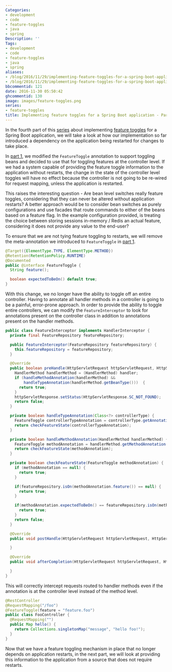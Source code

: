 ```yaml
---
Categories:
- development
- code
- feature-toggles
- java
- spring
Description: ''
Tags:
- development
- code
- feature-toggles
- java
- spring
aliases:
- /blog/2016/11/29/implementing-feature-toggles-for-a-spring-boot-application---part-4/
- /blog/2016/11/29/implementing-feature-toggles-for-a-spring-boot-application-part-4/
bbcommentid: 121
date: 2016-11-30 05:50:42
ghcommentid: 130
image: images/feature-toggles.png
series:
- feature-toggles
title: Implementing feature toggles for a Spring Boot application - Part 4
---
```


In the fourth part of this [series](/series/feature-toggles/) about implementing [feature toggles](/blog/2016/11/21/implementing-feature-toggles-for-a-spring-boot-application-part-1/) for a Spring Boot application, we will take a look at how our implementation so far introduced a dependency on the application being restarted for changes to take place.

<!--more-->

In [part 1](/blog/2016/11/21/implementing-feature-toggles-for-a-spring-boot-application-part-1/), we modified the `FeatureToggle` annotation to support toggling beans and decided to use that for toggling features at the controller level. If we had a system capable of providing the feature toggle information to the application without restarts, the change in the state of the controller level toggles will have no effect because the controller is not going to be re-wired for request mapping, unless the application is restarted.

This raises the interesting question - Are bean level switches really feature toggles, considering that they can never be altered without application restarts? A better approach would be to consider bean switches as purely configurations and use facades that route commands to either of the beans based on a feature flag. In the example configuration provided, is treating the choice between storing sessions in-memory / Redis an actual feature, considering it does not provide any value to the end-user?

To ensure that we are not tying feature toggling to restarts, we will remove the meta-annotation we introduced to `FeatureToggle` in [part 1](/blog/2016/11/21/implementing-feature-toggles-for-a-spring-boot-application-part-1/).

```java
@Target({ElementType.TYPE, ElementType.METHOD})
@Retention(RetentionPolicy.RUNTIME)
@Documented
public @interface FeatureToggle {
  String feature();

  boolean expectedToBeOn() default true;
}
```
With this change, we no longer have the ability to toggle off an entire controller. Having to annotate all handler methods in a controller is going to be a painful, error-prone approach. In order to provide the ability to toggle entire controllers, we can modify the `FeatureInterceptor` to look for annotations present on the controller class in addition to annotations present on the handler methods.
```java
public class FeatureInterceptor implements HandlerInterceptor {
  private final FeatureRepository featureRepository;

  public FeatureInterceptor(FeatureRepository featureRepository) {
    this.featureRepository = featureRepository;
  }

  @Override
  public boolean preHandle(HttpServletRequest httpServletRequest, HttpServletResponse httpServletResponse, Object handler) throws Exception {
    HandlerMethod handlerMethod = (HandlerMethod) handler;
    if (handleMethodAnnotation(handlerMethod) &&
        handleTypeAnnotation(handlerMethod.getBeanType()))  {
      return true;
    }
    httpServletResponse.setStatus(HttpServletResponse.SC_NOT_FOUND);
    return false;
  }

  private boolean handleTypeAnnotation(Class<?> controllerType) {
    FeatureToggle controllerTypeAnnotation = controllerType.getAnnotation(FeatureToggle.class);
    return checkFeatureState(controllerTypeAnnotation);
  }

  private boolean handleMethodAnnotation(HandlerMethod handlerMethod) {
    FeatureToggle methodAnnotation = handlerMethod.getMethodAnnotation(FeatureToggle.class);
    return checkFeatureState(methodAnnotation);
  }

  private boolean checkFeatureState(FeatureToggle methodAnnotation) {
    if (methodAnnotation == null) {
      return true;
    }

    if(featureRepository.isOn(methodAnnotation.feature()) == null) {
      return true;
    }

    if(methodAnnotation.expectedToBeOn() == featureRepository.isOn(methodAnnotation.feature())) {
      return true;
    }
    return false;
  }

  @Override
  public void postHandle(HttpServletRequest httpServletRequest, HttpServletResponse httpServletResponse, Object o, ModelAndView modelAndView) throws Exception {

  }

  @Override
  public void afterCompletion(HttpServletRequest httpServletRequest, HttpServletResponse httpServletResponse, Object o, Exception e) throws Exception {

  }
}
```
This will correctly intercept requests routed to handler methods even if the annotation is at the controller level instead of the method level.
```java
@RestController
@RequestMapping("/foo")
@FeatureToggle(feature = "feature.foo")
public class FooController {
  @RequestMapping("")
  public Map hello() {
    return Collections.singletonMap("message", "hello foo!");
  }
}
```

Now that we have a feature toggling mechanism in place that no longer depends on application restarts, in the next part, we will look at providing this information to the application from a source that does not require restarts.